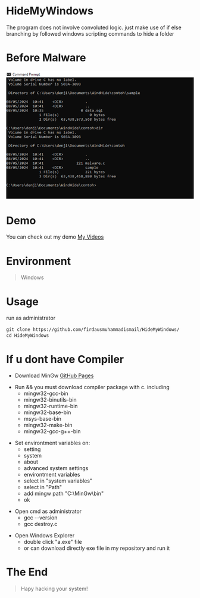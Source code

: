 # HideMyWindows
The program does not involve convoluted logic. just make use of if else branching by followed windows scripting commands to hide a folder 

# Before Malware
![Before Malware Infiltrate](https://raw.githubusercontent.com/firdausmuhammadismail/HideMyWindows/main/before.png)

# Demo
You can check out my demo [My Videos](https://github.com/firdausmuhammadismail/HideMyWindows/raw/main/demo.mkv)

# Environment
> Windows

# Usage
run as administrator
```
git clone https://github.com/firdausmuhammadismail/HideMyWindows/
cd HideMyWindows
```

# If u dont have Compiler
- Download MinGw [GitHub Pages](https://sourceforge.net/projects/mingw/files/latest/download)
* Run && you must download compiler package with c. including
  * mingw32-gcc-bin
  * mingw32-binutils-bin
  * mingw32-runtime-bin
  * mingw32-base-bin
  * msys-base-bin
  * mingw32-make-bin
  * mingw32-gcc-g++-bin
+ Set environtment variables on:
  + setting
  + system
  + about
  + advanced system settings
  + environtment variables
  + select in "system variables"
  + select in "Path"
  + add mingw path "C:\MinGw\bin"
  + ok
- Open cmd as administrator
  - gcc --version
  - gcc destroy.c
+ Open Windows Explorer
  + double click "a.exe" file
  + or can download directly exe file in my repository and run it

 # The End
 > Hapy hacking your system!

